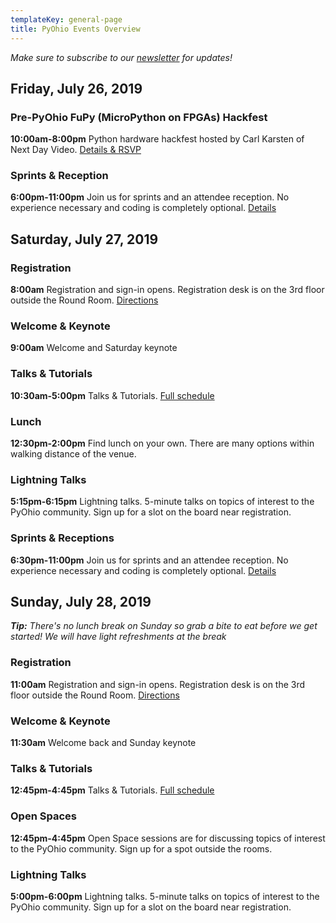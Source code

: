 ```yaml
---
templateKey: general-page
title: PyOhio Events Overview
---
```


_Make sure to subscribe to our [newsletter](/news/keep-in-touch) for  updates!_

## Friday, July 26, 2019

### Pre-PyOhio FuPy (MicroPython on FPGAs) Hackfest

**10:00am-8:00pm** Python hardware hackfest hosted by Carl Karsten of Next Day Video. [Details & RSVP](/events/hackfest)

### Sprints & Reception

**6:00pm-11:00pm** Join us for sprints and an attendee reception. No experience
necessary and coding is completely optional. [Details](/events/reception-sprints)

## Saturday, July 27, 2019

### Registration

**8:00am** Registration and sign-in opens. Registration desk is on the 3rd floor outside the Round Room. [Directions](/attend/travel-directions)

### Welcome & Keynote

**9:00am** Welcome and Saturday keynote

### Talks & Tutorials

**10:30am-5:00pm** Talks & Tutorials. [Full schedule](/events/schedule)

### Lunch

**12:30pm-2:00pm** Find lunch on your own. There are many options within
walking distance of the venue. 

### Lightning Talks

**5:15pm-6:15pm** Lightning talks. 5-minute talks on topics of interest to the 
PyOhio community. Sign up for a slot on the board near registration.

### Sprints & Receptions

**6:30pm-11:00pm** Join us for sprints and an attendee reception. No experience
necessary and coding is completely optional. [Details](/events/reception-sprints)

## Sunday, July 28, 2019

_**Tip:** There's no lunch break on Sunday so grab a bite to eat before we get
started! We will have light refreshments at the break_

### Registration

**11:00am** Registration and sign-in opens. Registration desk is on the 3rd floor outside the Round Room. [Directions](/attend/travel-directions)

### Welcome & Keynote

**11:30am** Welcome back and Sunday keynote

### Talks & Tutorials

**12:45pm-4:45pm** Talks & Tutorials. [Full schedule](/events/schedule)

### Open Spaces

**12:45pm-4:45pm** Open Space sessions are for discussing topics of interest
to the PyOhio community. Sign up for a spot outside the rooms.

### Lightning Talks

**5:00pm-6:00pm** Lightning talks. 5-minute talks on topics of interest to the 
PyOhio community. Sign up for a slot on the board near registration.
